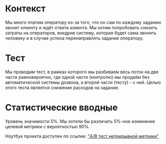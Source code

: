 # Контекст

Мы много платим оператору из-за того, что он сам по каждому заданию
звонит клиенту и ждёт ответа клиента.
Мы хотим попробовать снизить затраты на операторов, внедрив систему,
которая будет сама звонить человеку и в случае успеха перенаправлять задание оператору.

# Тест

Мы проводим тест, в рамках которого мы разбиваем весь поток
на две части равновероятно, где одной части (контролю) мы продаём
без автоматической системы дозвона, а второй части (тесту) - с ней.
Целью этого теста является снижение расходов на задание.

# Статистические вводные

Уровень значимости 5%.
Мы хотели бы различать 5%-ное
изменение целевой метрики
с вероятностью 90%.

Ноутбук проекта доступен по ссылке: ["A/B тест непрерывной метрики"](https://github.com/ElenaNKn/portfolio_rus/blob/master/project_ab_test_continuous_metrics/Project_report.ipynb)
